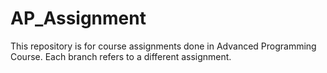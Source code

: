 # AP_Assignment
This repository is for course assignments done in Advanced Programming Course.
Each branch refers to a different assignment.
